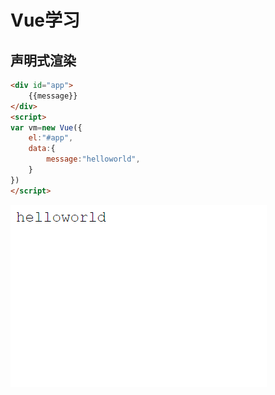 #  Vue学习  

##  声明式渲染  

```html
<div id="app">
    {{message}}
</div>
<script>
var vm=new Vue({
    el:"#app",
    data:{
        message:"helloworld",
    }
})
</script>
```

![显示效果](img\Snipaste_2020-03-21_01-07-27.png)